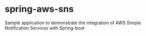 # spring-aws-sns
Sample application to demonstrate the integration of AWS Simple Notification Services with Spring-boot
